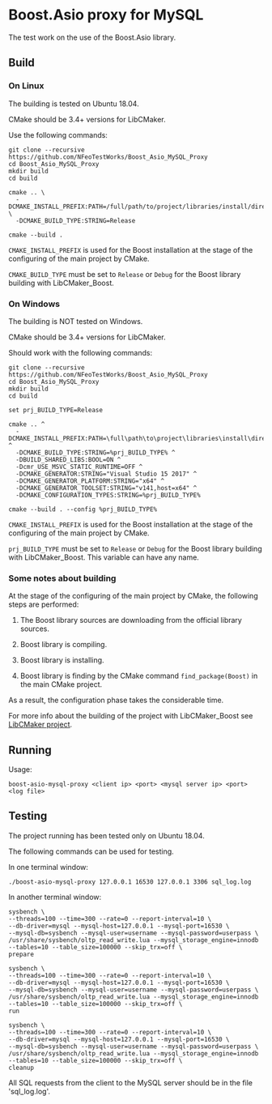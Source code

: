# Boost.Asio proxy for MySQL

The test work on the use of the Boost.Asio library.

## Build

### On Linux

The building is tested on Ubuntu 18.04.

CMake should be 3.4+ versions for LibCMaker.

Use the following commands:

```
git clone --recursive https://github.com/NFeoTestWorks/Boost_Asio_MySQL_Proxy
cd Boost_Asio_MySQL_Proxy
mkdir build
cd build

cmake .. \
  -DCMAKE_INSTALL_PREFIX:PATH=/full/path/to/project/libraries/install/directory \
  -DCMAKE_BUILD_TYPE:STRING=Release

cmake --build .
```

```CMAKE_INSTALL_PREFIX``` is used for the Boost installation at the stage of the configuring of the main project by CMake.

```CMAKE_BUILD_TYPE``` must be set to ```Release``` or ```Debug``` for the Boost library building with LibCMaker_Boost.


### On Windows

The building is NOT tested on Windows.

CMake should be 3.4+ versions for LibCMaker.

Should work with the following commands:

```
git clone --recursive https://github.com/NFeoTestWorks/Boost_Asio_MySQL_Proxy
cd Boost_Asio_MySQL_Proxy
mkdir build
cd build

set prj_BUILD_TYPE=Release

cmake .. ^
  -DCMAKE_INSTALL_PREFIX:PATH=\full\path\to\project\libraries\install\directory ^
  -DCMAKE_BUILD_TYPE:STRING=%prj_BUILD_TYPE% ^
  -DBUILD_SHARED_LIBS:BOOL=ON ^
  -Dcmr_USE_MSVC_STATIC_RUNTIME=OFF ^
  -DCMAKE_GENERATOR:STRING="Visual Studio 15 2017" ^
  -DCMAKE_GENERATOR_PLATFORM:STRING="x64" ^
  -DCMAKE_GENERATOR_TOOLSET:STRING="v141,host=x64" ^
  -DCMAKE_CONFIGURATION_TYPES:STRING=%prj_BUILD_TYPE%

cmake --build . --config %prj_BUILD_TYPE%
```

```CMAKE_INSTALL_PREFIX``` is used for the Boost installation at the stage of the configuring of the main project by CMake.

```prj_BUILD_TYPE``` must be set to ```Release``` or ```Debug``` for the Boost library building with LibCMaker_Boost. This variable can have any name.


### Some notes about building

At the stage of the configuring of the main project by CMake, the following steps are performed:

1. The Boost library sources are downloading from the official library sources.

2. Boost library is compiling.

3. Boost library is installing.

4. Boost library is finding by the CMake command ```find_package(Boost)``` in the main CMake project.

As a result, the configuration phase takes the considerable time.

For more info about the building of the project with LibCMaker_Boost see [LibCMaker project](https://github.com/LibCMaker/LibCMaker).


## Running

Usage:
```
boost-asio-mysql-proxy <client ip> <port> <mysql server ip> <port> <log file>
```


## Testing

The project running has been tested only on Ubuntu 18.04.

The following commands can be used for testing.

In one terminal window:
```
./boost-asio-mysql-proxy 127.0.0.1 16530 127.0.0.1 3306 sql_log.log
```

In another terminal window:
```
sysbench \
--threads=100 --time=300 --rate=0 --report-interval=10 \
--db-driver=mysql --mysql-host=127.0.0.1 --mysql-port=16530 \
--mysql-db=sysbench --mysql-user=username --mysql-password=userpass \
/usr/share/sysbench/oltp_read_write.lua --mysql_storage_engine=innodb --tables=10 --table_size=100000 --skip_trx=off \
prepare

sysbench \
--threads=100 --time=300 --rate=0 --report-interval=10 \
--db-driver=mysql --mysql-host=127.0.0.1 --mysql-port=16530 \
--mysql-db=sysbench --mysql-user=username --mysql-password=userpass \
/usr/share/sysbench/oltp_read_write.lua --mysql_storage_engine=innodb --tables=10 --table_size=100000 --skip_trx=off \
run

sysbench \
--threads=100 --time=300 --rate=0 --report-interval=10 \
--db-driver=mysql --mysql-host=127.0.0.1 --mysql-port=16530 \
--mysql-db=sysbench --mysql-user=username --mysql-password=userpass \
/usr/share/sysbench/oltp_read_write.lua --mysql_storage_engine=innodb --tables=10 --table_size=100000 --skip_trx=off \
cleanup

```

All SQL requests from the client to the MySQL server should be in the file 'sql_log.log'.
